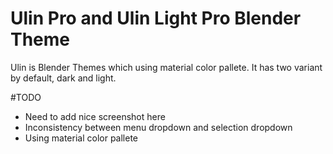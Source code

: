 Ulin Pro and Ulin Light Pro Blender Theme
====

Ulin is Blender Themes which using material color pallete. It has two variant by default, dark and light.

#TODO
- Need to add nice screenshot here
- Inconsistency between menu dropdown and selection dropdown
- Using material color pallete
